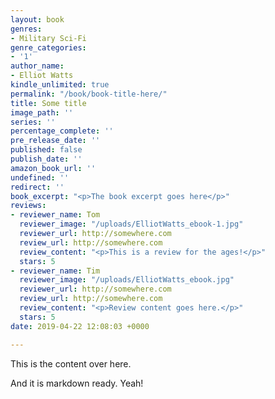 ```yaml
---
layout: book
genres:
- Military Sci-Fi
genre_categories:
- '1'
author_name:
- Elliot Watts
kindle_unlimited: true
permalink: "/book/book-title-here/"
title: Some title
image_path: ''
series: ''
percentage_complete: ''
pre_release_date: ''
published: false
publish_date: ''
amazon_book_url: ''
undefined: ''
redirect: ''
book_excerpt: "<p>The book excerpt goes here</p>"
reviews:
- reviewer_name: Tom
  reviewer_image: "/uploads/ElliotWatts_ebook-1.jpg"
  reviewer_url: http://somewhere.com
  review_url: http://somewhere.com
  review_content: "<p>This is a review for the ages!</p>"
  stars: 5
- reviewer_name: Tim
  reviewer_image: "/uploads/ElliotWatts_ebook.jpg"
  reviewer_url: http://somewhere.com
  review_url: http://somewhere.com
  review_content: "<p>Review content goes here.</p>"
  stars: 5
date: 2019-04-22 12:08:03 +0000

---
```

This is the content over here.

And it is markdown ready. Yeah!
